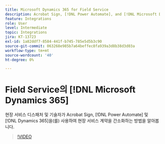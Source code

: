 ```yaml
---
title: Microsoft Dynamics 365 for Field Service
description: Acrobat Sign, [!DNL Power Automate], and [!DNL Microsoft Dynamics 365] for Field Service를 사용하여 고객 현장 서비스를 간소화하는 방법을 알아봅니다.
feature: Integrations
role: User
level: Intermediate
topic: Integrations
jira: KT-13723
exl-id: 1a82ddf7-8584-441f-b745-785e5d5b3c90
source-git-commit: 063268e985b7a64beffec8fa939a3d8b38d3d03a
workflow-type: tm+mt
source-wordcount: '40'
ht-degree: 0%

---
```


# Field Service의 [!DNL Microsoft Dynamics 365]

현장 서비스 디스패처 및 기술자가 Acrobat Sign, [!DNL Power Automate] 및 [!DNL Dynamics 365]을(를) 사용하여 현장 서비스 계약을 간소화하는 방법을 알아봅니다.

>[!VIDEO](https://video.tv.adobe.com/v/3447305?quality=12&learn=on&hidetitle=true&captions=kor)
